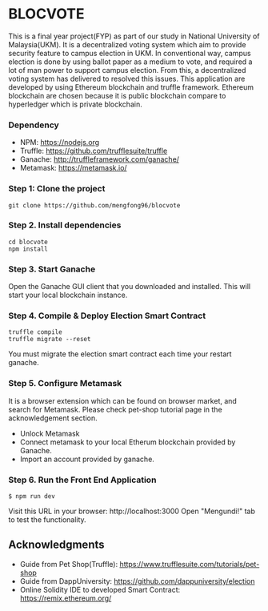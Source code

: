 # BLOCVOTE
This is a final year project(FYP) as part of our study in National University of Malaysia(UKM). It is a decentralized voting system which aim to provide security feature to campus election in UKM. In conventional way, campus election is done by using ballot paper as a medium to vote, and required a lot of man power to support campus election. From this, a decentralized voting system has delivered to resolved this issues. This application are developed by using Ethereum blockchain and truffle framework. Ethereum blockchain are chosen because it is public blockchain compare to hyperledger which is private blockchain.

### Dependency
- NPM: https://nodejs.org
- Truffle: https://github.com/trufflesuite/truffle
- Ganache: http://truffleframework.com/ganache/
- Metamask: https://metamask.io/

### Step 1: Clone the project
```
git clone https://github.com/mengfong96/blocvote
```

### Step 2. Install dependencies
```
cd blocvote
npm install
```

### Step 3. Start Ganache
Open the Ganache GUI client that you downloaded and installed. This will start your local blockchain instance. 

### Step 4. Compile & Deploy Election Smart Contract
```
truffle compile
truffle migrate --reset
```
You must migrate the election smart contract each time your restart ganache.

### Step 5. Configure Metamask
It is a browser extension which can be found on browser market, and search for Metamask. Please check pet-shop tutorial page in the acknowledgement section. 
- Unlock Metamask
- Connect metamask to your local Etherum blockchain provided by Ganache.
- Import an account provided by ganache.

### Step 6. Run the Front End Application
```
$ npm run dev
```
Visit this URL in your browser: http://localhost:3000
Open "Mengundi!" tab to test the functionality. 

## Acknowledgments
* Guide from Pet Shop(Truffle): https://www.trufflesuite.com/tutorials/pet-shop
* Guide from DappUniversity: https://github.com/dappuniversity/election
* Online Solidity IDE to developed Smart Contract: https://remix.ethereum.org/

